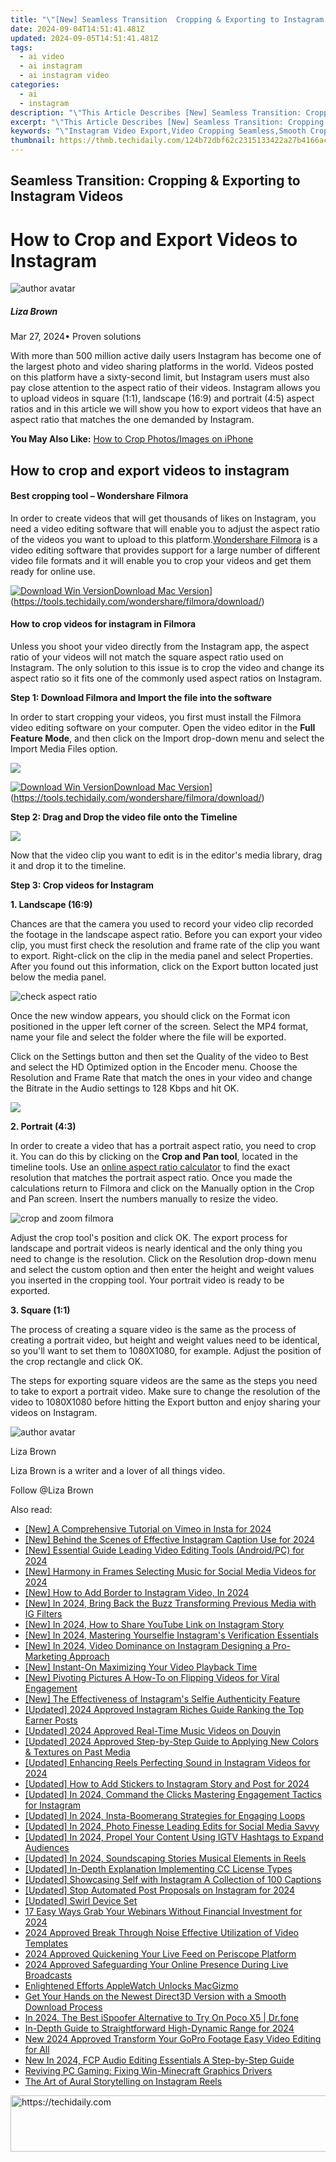 ```yaml
---
title: "\"[New] Seamless Transition  Cropping & Exporting to Instagram Videos\""
date: 2024-09-04T14:51:41.481Z
updated: 2024-09-05T14:51:41.481Z
tags:
  - ai video
  - ai instagram
  - ai instagram video
categories:
  - ai
  - instagram
description: "\"This Article Describes [New] Seamless Transition: Cropping & Exporting to Instagram Videos\""
excerpt: "\"This Article Describes [New] Seamless Transition: Cropping & Exporting to Instagram Videos\""
keywords: "\"Instagram Video Export,Video Cropping Seamless,Smooth Crop-Export,Easy Insta Video Edit,Direct Cropping Methods,Streamlined Video Transfer,Optimal Crop For IG Videos\""
thumbnail: https://thmb.techidaily.com/124b72dbf62c2315133422a27b4166aca8de938c7b4431d8ccd93ecf0eac5efe.png
---
```


## Seamless Transition: Cropping & Exporting to Instagram Videos

# How to Crop and Export Videos to Instagram

![author avatar](https://lh5.googleusercontent.com/-AIMmjowaFs4/AAAAAAAAAAI/AAAAAAAAABc/Y5UmwDaI7HU/s250-c-k/photo.jpg)

##### Liza Brown

 Mar 27, 2024• Proven solutions

With more than 500 million active daily users Instagram has become one of the largest photo and video sharing platforms in the world. Videos posted on this platform have a sixty-second limit, but Instagram users must also pay close attention to the aspect ratio of their videos. Instagram allows you to upload videos in square (1:1), landscape (16:9) and portrait (4:5) aspect ratios and in this article we will show you how to export videos that have an aspect ratio that matches the one demanded by Instagram.

**You May Also Like:** [How to Crop Photos/Images on iPhone](https://tools.techidaily.com/wondershare/filmora/download/)

## How to crop and export videos to instagram

#### **Best cropping tool – Wondershare Filmora**

In order to create videos that will get thousands of likes on Instagram, you need a video editing software that will enable you to adjust the aspect ratio of the videos you want to upload to this platform.[Wondershare Filmora](https://tools.techidaily.com/wondershare/filmora/download/) is a video editing software that provides support for a large number of different video file formats and it will enable you to crop your videos and get them ready for online use.

[![Download Win Version](https://images.wondershare.com/filmora/guide/download-btn-win.jpg)](https://tools.techidaily.com/wondershare/filmora/download/)[Download Mac Version](https://images.wondershare.com/filmora/guide/download-btn-mac.jpg)](https://tools.techidaily.com/wondershare/filmora/download/)

#### **How to crop videos for instagram in Filmora**

Unless you shoot your video directly from the Instagram app, the aspect ratio of your videos will not match the square aspect ratio used on Instagram. The only solution to this issue is to crop the video and change its aspect ratio so it fits one of the commonly used aspect ratios on Instagram.

**Step 1: Download Filmora and Import the file into the software**

In order to start cropping your videos, you first must install the Filmora video editing software on your computer. Open the video editor in the **Full Feature Mode**, and then click on the Import drop-down menu and select the Import Media Files option.

![](https://images.wondershare.com/filmora/article-images/filmora-import.jpg)

[![Download Win Version](https://images.wondershare.com/filmora/guide/download-btn-win.jpg)](https://tools.techidaily.com/wondershare/filmora/download/)[Download Mac Version](https://images.wondershare.com/filmora/guide/download-btn-mac.jpg)](https://tools.techidaily.com/wondershare/filmora/download/)

**Step 2: Drag and Drop the video file onto the Timeline**

![](https://images.wondershare.com/filmora/article-images/video-editor-main-interface-1.jpg)

Now that the video clip you want to edit is in the editor's media library, drag it and drop it to the timeline.

**Step 3: Crop videos for Instagram**

**1\. Landscape (16:9)**

Chances are that the camera you used to record your video clip recorded the footage in the landscape aspect ratio. Before you can export your video clip, you must first check the resolution and frame rate of the clip you want to export. Right-click on the clip in the media panel and select Properties. After you found out this information, click on the Export button located just below the media panel.

![check aspect ratio](https://images.wondershare.com/filmora/article-images/check-aspect-ratio.jpg)

Once the new window appears, you should click on the Format icon positioned in the upper left corner of the screen. Select the MP4 format, name your file and select the folder where the file will be exported.

Click on the Settings button and then set the Quality of the video to Best and select the HD Optimized option in the Encoder menu. Choose the Resolution and Frame Rate that match the ones in your video and change the Bitrate in the Audio settings to 128 Kbps and hit OK.

![](https://images.wondershare.com/filmora/article-images/16-9-aspect-ratio-export.jpg)

**2\. Portrait (4:3)**

In order to create a video that has a portrait aspect ratio, you need to crop it. You can do this by clicking on the **Crop and Pan tool**, located in the timeline tools. Use an [online aspect ratio calculator](https://calculateaspectratio.com/) to find the exact resolution that matches the portrait aspect ratio. Once you made the calculations return to Filmora and click on the Manually option in the Crop and Pan screen. Insert the numbers manually to resize the video.

![crop and zoom filmora](https://images.wondershare.com/filmora/article-images/crop-and-zoom-filmora.jpg)

Adjust the crop tool's position and click OK. The export process for landscape and portrait videos is nearly identical and the only thing you need to change is the resolution. Click on the Resolution drop-down menu and select the custom option and then enter the height and weight values you inserted in the cropping tool. Your portrait video is ready to be exported.

**3\. Square (1:1)**

The process of creating a square video is the same as the process of creating a portrait video, but height and weight values need to be identical, so you'll want to set them to 1080X1080, for example. Adjust the position of the crop rectangle and click OK.

The steps for exporting square videos are the same as the steps you need to take to export a portrait video. Make sure to change the resolution of the video to 1080X1080 before hitting the Export button and enjoy sharing your videos on Instagram.

![author avatar](https://lh5.googleusercontent.com/-AIMmjowaFs4/AAAAAAAAAAI/AAAAAAAAABc/Y5UmwDaI7HU/s250-c-k/photo.jpg)

Liza Brown

Liza Brown is a writer and a lover of all things video.

Follow @Liza Brown

<span class="atpl-alsoreadstyle">Also read:</span>
<div><ul>
<li><a href="https://instagram-video-recordings.techidaily.com/new-a-comprehensive-tutorial-on-vimeo-in-insta-for-2024/"><u>[New] A Comprehensive Tutorial on Vimeo in Insta for 2024</u></a></li>
<li><a href="https://instagram-video-recordings.techidaily.com/new-behind-the-scenes-of-effective-instagram-caption-use-for-2024/"><u>[New] Behind the Scenes of Effective Instagram Caption Use for 2024</u></a></li>
<li><a href="https://instagram-video-recordings.techidaily.com/new-essential-guide-leading-video-editing-tools-androidpc-for-2024/"><u>[New] Essential Guide  Leading Video Editing Tools (Android/PC) for 2024</u></a></li>
<li><a href="https://instagram-video-recordings.techidaily.com/new-harmony-in-frames-selecting-music-for-social-media-videos-for-2024/"><u>[New] Harmony in Frames  Selecting Music for Social Media Videos for 2024</u></a></li>
<li><a href="https://instagram-video-recordings.techidaily.com/new-how-to-add-border-to-instagram-video-in-2024/"><u>[New] How to Add Border to Instagram Video, In 2024</u></a></li>
<li><a href="https://instagram-video-recordings.techidaily.com/new-in-2024-bring-back-the-buzz-transforming-previous-media-with-ig-filters/"><u>[New] In 2024, Bring Back the Buzz  Transforming Previous Media with IG Filters</u></a></li>
<li><a href="https://instagram-video-recordings.techidaily.com/new-in-2024-how-to-share-youtube-link-on-instagram-story/"><u>[New] In 2024, How to Share YouTube Link on Instagram Story</u></a></li>
<li><a href="https://instagram-video-recordings.techidaily.com/new-in-2024-mastering-yourselfie-instagrams-verification-essentials/"><u>[New] In 2024, Mastering Yourselfie  Instagram's Verification Essentials</u></a></li>
<li><a href="https://instagram-video-recordings.techidaily.com/new-in-2024-video-dominance-on-instagram-designing-a-pro-marketing-approach/"><u>[New] In 2024, Video Dominance on Instagram  Designing a Pro-Marketing Approach</u></a></li>
<li><a href="https://instagram-video-recordings.techidaily.com/new-instant-on-maximizing-your-video-playback-time/"><u>[New] Instant-On  Maximizing Your Video Playback Time</u></a></li>
<li><a href="https://instagram-video-recordings.techidaily.com/new-pivoting-pictures-a-how-to-on-flipping-videos-for-viral-engagement/"><u>[New] Pivoting Pictures  A How-To on Flipping Videos for Viral Engagement</u></a></li>
<li><a href="https://instagram-video-recordings.techidaily.com/new-the-effectiveness-of-instagrams-selfie-authenticity-feature/"><u>[New] The Effectiveness of Instagram's Selfie Authenticity Feature</u></a></li>
<li><a href="https://instagram-video-recordings.techidaily.com/updated-2024-approved-instagram-riches-guide-ranking-the-top-earner-posts/"><u>[Updated] 2024 Approved  Instagram Riches Guide  Ranking the Top Earner Posts</u></a></li>
<li><a href="https://tiktok-clips.techidaily.com/updated-2024-approved-real-time-music-videos-on-douyin/"><u>[Updated] 2024 Approved  Real-Time Music Videos on Douyin</u></a></li>
<li><a href="https://instagram-video-recordings.techidaily.com/updated-2024-approved-step-by-step-guide-to-applying-new-colors-and-textures-on-past-media/"><u>[Updated] 2024 Approved  Step-by-Step Guide to Applying New Colors & Textures on Past Media</u></a></li>
<li><a href="https://instagram-video-recordings.techidaily.com/updated-enhancing-reels-perfecting-sound-in-instagram-videos-for-2024/"><u>[Updated] Enhancing Reels  Perfecting Sound in Instagram Videos for 2024</u></a></li>
<li><a href="https://instagram-video-recordings.techidaily.com/updated-how-to-add-stickers-to-instagram-story-and-post-for-2024/"><u>[Updated] How to Add Stickers to Instagram Story and Post for 2024</u></a></li>
<li><a href="https://instagram-video-recordings.techidaily.com/updated-in-2024-command-the-clicks-mastering-engagement-tactics-for-instagram/"><u>[Updated] In 2024, Command the Clicks  Mastering Engagement Tactics for Instagram</u></a></li>
<li><a href="https://instagram-video-recordings.techidaily.com/updated-in-2024-insta-boomerang-strategies-for-engaging-loops/"><u>[Updated] In 2024, Insta-Boomerang Strategies for Engaging Loops</u></a></li>
<li><a href="https://instagram-video-recordings.techidaily.com/updated-in-2024-photo-finesse-leading-edits-for-social-media-savvy/"><u>[Updated] In 2024, Photo Finesse  Leading Edits for Social Media Savvy</u></a></li>
<li><a href="https://instagram-video-recordings.techidaily.com/updated-in-2024-propel-your-content-using-igtv-hashtags-to-expand-audiences/"><u>[Updated] In 2024, Propel Your Content  Using IGTV Hashtags to Expand Audiences</u></a></li>
<li><a href="https://instagram-video-recordings.techidaily.com/updated-in-2024-soundscaping-stories-musical-elements-in-reels/"><u>[Updated] In 2024, Soundscaping Stories  Musical Elements in Reels</u></a></li>
<li><a href="https://facebook-video-footage.techidaily.com/updated-in-depth-explanation-implementing-cc-license-types/"><u>[Updated] In-Depth Explanation  Implementing CC License Types</u></a></li>
<li><a href="https://instagram-video-recordings.techidaily.com/updated-showcasing-self-with-instagram-a-collection-of-100-captions/"><u>[Updated] Showcasing Self with Instagram  A Collection of 100 Captions</u></a></li>
<li><a href="https://instagram-video-recordings.techidaily.com/updated-stop-automated-post-proposals-on-instagram-for-2024/"><u>[Updated] Stop Automated Post Proposals on Instagram for 2024</u></a></li>
<li><a href="https://some-guidance.techidaily.com/updated-swirl-device-set/"><u>[Updated] Swirl Device Set</u></a></li>
<li><a href="https://screen-activity-recording.techidaily.com/17-easy-ways-grab-your-webinars-without-financial-investment-for-2024/"><u>17 Easy Ways  Grab Your Webinars Without Financial Investment for 2024</u></a></li>
<li><a href="https://youtube-video-recordings.techidaily.com/2024-approved-break-through-noise-effective-utilization-of-video-templates/"><u>2024 Approved  Break Through Noise  Effective Utilization of Video Templates</u></a></li>
<li><a href="https://extra-guidance.techidaily.com/2024-approved-quickening-your-live-feed-on-periscope-platform/"><u>2024 Approved  Quickening Your Live Feed on Periscope Platform</u></a></li>
<li><a href="https://extra-support.techidaily.com/2024-approved-safeguarding-your-online-presence-during-live-broadcasts/"><u>2024 Approved  Safeguarding Your Online Presence During Live Broadcasts</u></a></li>
<li><a href="https://extra-lessons.techidaily.com/enlightened-efforts-applewatch-unlocks-macgizmo/"><u>Enlightened Efforts  AppleWatch Unlocks MacGizmo</u></a></li>
<li><a href="https://tech-savvy.techidaily.com/get-your-hands-on-the-newest-direct3d-version-with-a-smooth-download-process/"><u>Get Your Hands on the Newest Direct3D Version with a Smooth Download Process</u></a></li>
<li><a href="https://pokemon-go-android.techidaily.com/in-2024-the-best-ispoofer-alternative-to-try-on-poco-x5-drfone-by-drfone-virtual-android/"><u>In 2024, The Best iSpoofer Alternative to Try On Poco X5 | Dr.fone</u></a></li>
<li><a href="https://fox-http.techidaily.com/in-depth-guide-to-straightforward-high-dynamic-range-for-2024/"><u>In-Depth Guide to Straightforward High-Dynamic Range for 2024</u></a></li>
<li><a href="https://video-content-creator.techidaily.com/new-2024-approved-transform-your-gopro-footage-easy-video-editing-for-all/"><u>New 2024 Approved Transform Your GoPro Footage Easy Video Editing for All</u></a></li>
<li><a href="https://video-creation-software.techidaily.com/new-in-2024-fcp-audio-editing-essentials-a-step-by-step-guide/"><u>New In 2024, FCP Audio Editing Essentials A Step-by-Step Guide</u></a></li>
<li><a href="https://network-issues.techidaily.com/reviving-pc-gaming-fixing-win-minecraft-graphics-drivers/"><u>Reviving PC Gaming: Fixing Win-Minecraft Graphics Drivers</u></a></li>
<li><a href="https://instagram-video-recordings.techidaily.com/the-art-of-aural-storytelling-on-instagram-reels/"><u>The Art of Aural Storytelling on Instagram Reels</u></a></li>
</ul></div>

<ins class="adsbygoogle"
      style="display:block"
      data-ad-client="ca-pub-7571918770474297"
      data-ad-slot="8358498916"
      data-ad-format="auto"
      data-full-width-responsive="true"></ins>
<!-- affiliate ads begin -->
<a href="https://appsumo.8odi.net/c/5597632/2068440/7443" target="_top" id="2068440">
  <img src="//a.impactradius-go.com/display-ad/7443-2068440" border="0" alt="https://techidaily.com" width="728" height="90"/>
</a>
<img height="0" width="0" src="https://appsumo.8odi.net/i/5597632/2068440/7443" style="position:absolute;visibility:hidden;" border="0" />
<!-- affiliate ads end -->